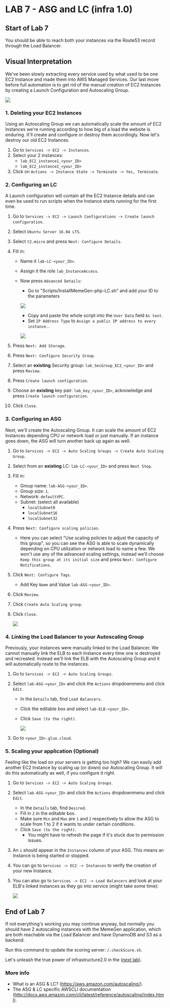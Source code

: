 # **LAB 7 - ASG and LC (infra 1.0)** #

## Start of Lab 7 ##
You should be able to reach both your instances via the Route53 record through the Load Balancer.

## Visual Interpretation ##
We've been slowly extracting every service used by what used to be one EC2 Instance and made them into AWS Managed Services. Our last move before full automation is to get rid of the manual creation of EC2 Instances by creating a Launch Configuration and Autoscaling Group.

![](../Images/Lab7.png?raw=true)

### 1. Deleting your EC2 Instances ###
Using an Autoscaling Group we can automatically scale the amount of EC2 Instances we're running according to how big of a load the website is enduring. It'll create and configure or destroy them accordingly. Now let's destroy our old EC2 Instances.

1. Go to `Services -> EC2 -> Instances`.
1. Select your 2 instances:
    * `lab_EC2_instance1_<your_ID>`
    * `lab_EC2_instance2_<your_ID>`
1. Click on `Actions -> Instance State -> Terminate -> Yes, Terminate`.

### 2. Configuring an LC ###
A Launch configuration will contain all the EC2 Instance details and can even be used to run scripts when the Instance starts running for the first time.

1. Go to `Services -> EC2 -> Launch Configurations -> Create launch configuration`.
1. Select `Ubuntu Server 16.04 LTS`.
1. Select `t2.micro` and press `Next: Configure Details`.
1. Fill in:
    * Name it `lab-LC-<your_ID>`.
    * Assign it the role `lab_InstanceAccess`.
    * Now press `Advanced Details`:
        * Go to "Scripts/InstallMemeGen-php-LC.sh" and add your ID to the parameters
        
        ![](../Images/LCChangeIDParameter.png?raw=true)     
            
        * Copy and paste the whole script into the `User Data` field `As text`.
        * Set `IP Address Type` to `Assign a public IP address to every instance.`.
        
        ![](../Images/LCFullConfigurationPage.png?raw=true)

1. Press `Next: Add Storage`.
1. Press `Next: Configure Security Group`.
1. Select an **existing** Security group: `lab_SecGroup_EC2_<your_ID>` and press `Review`.
1. Press `Create launch configuration`.
1. Choose an **existing** key pair: `lab_key_<your_ID>`, acknowledge and press `Create launch configuration`.
1. Click `Close`.

### 3. Configuring an ASG ###
Next, we'll create the Autoscaling Group. It can scale the amount of EC2 Instances depending CPU or network load or just manually. If an instance goes down, the ASG will turn another back up again as well.

1. Go to `Services -> EC2 -> Auto Scaling Groups -> Create Auto Scaling Group`.
1. Select from an **existing** LC: `lab-LC-<your_ID>` and press `Next Step`.
1. Fill in:
    * Group name: `lab-ASG-<your_ID>`.
    * Group size: `1`.
    * Network: `defaultVPC`.
    * Subnet: (select all available)
        * `localSubnet0`
        * `localSubnet16`
        * `localSubnet32`
1. Press `Next: Configure scaling policies`.
    * Here you can select "Use scaling policies to adjust the capacity of this group", so you can see the ASG is able to scale dynamically depending on CPU utilization or network load to name a few. We won't use any of the advanced scaling settings, instead we'll choose `Keep this group at its initial size` and press `Next: Configure Notifications`.
1. Click `Next: Configure Tags`.
    * Add Key `Name` and Value `lab-ASG-<your_ID>`.
1. Click `Review`.
1. Click `Create Auto Scaling group`.
1. Click `Close`.

    ![](../Images/ASGListInfo.png?raw=true)

### 4. Linking the Load Balancer to your Autoscaling Group ###
Previously, your instances were manually linked to the Load Balancer. We cannot manually link the ELB to each Instance every time one is destroyed and recreated. Instead we'll link the ELB with the Autoscaling Group and it will automatically route to the instances.

1. Go to `Services -> EC2 -> Auto Scaling Groups`.
1. Select `lab-ASG-<your_ID>` and click the `Actions` dropdownmenu and click `Edit`.
    * In the `Details` tab, find `Load Balancers`.
    * Click the editable box and select `lab-ELB-<your_ID>`.
    * Click `Save (to the right)`.

        ![](../Images/ASGChangeLinkedELB.png?raw=true)

1. Go to `<your_ID>.gluo.cloud`.

### 5. Scaling your application (Optional) ###
Feeling like the load on your servers is getting too high? We can easily add another EC2 Instance by scaling up (or down) our Autoscaling Group. It will do this automatically as well, if you configure it right.

1. Go to `Services -> EC2 -> Auto Scaling Groups`.
1. Select `lab-ASG-<your_ID>` and click the `Actions` dropdownmenu and click `Edit`.
    * In the `Details` tab, find `Desired`.
    * Fill in `2` in the editable box.
    * Make sure `Min` and `Max` are `1` and `2` respectively to allow the ASG to scale from 1 to 2 if it wants to under certain conditions.
    * Click `Save (to the right)`.
        * You might have to refresh the page if it's stuck due to permission issues.
1. An `i` should appear in the `Instances` column of your ASG. This means an Instance is being started or stopped. 
1. You can go to `Services -> EC2 -> Instances` to verify the creation of your new Instance.
1. You can also go to `Services -> EC2 -> Load Balancers` and look at your ELB's linked instances as they go into service (might take some time):

    ![](../Images/ASGInstancesInService.png?raw=true)  

## End of Lab 7 ##
If not everything's working you may continue anyway, but normally you should have 2 autoscaling instances with the MemeGen application, which are both reachable via the Load Balancer and have DynamoDB and S3 as a backend.  

Run this command to update the scoring server: `/.checkScore.sh`.

Let's unleash the true power of infrastructure2.0 in the ([next lab](../Lab%208%20-%20Cloudformation%20(infra%202.0))).

### More info ###

* What is an ASG & LC? (https://aws.amazon.com/autoscaling/).
* The ASG & LC specific AWSCLI documentation (http://docs.aws.amazon.com/cli/latest/reference/autoscaling/index.html).
    